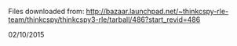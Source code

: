 Files downloaded from:
http://bazaar.launchpad.net/~thinkcspy-rle-team/thinkcspy/thinkcspy3-rle/tarball/486?start_revid=486

02/10/2015
